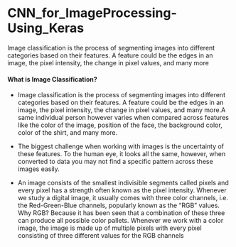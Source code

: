 # CNN_for_ImageProcessing-Using_Keras
Image classification is the process of segmenting images into different categories based on their features. A feature could be the edges in an image, the pixel intensity, the change in pixel values, and many more

#### What is Image Classification?
* Image classification is the process of segmenting images into different categories based on their features. A feature could be the edges in an image, the pixel intensity, the change in pixel values, and many more.A same individual person however varies when compared across features like the color of the image, position of the face, the background color, color of the shirt, and many more. 
* The biggest challenge when working with images is the uncertainty of these features. To the human eye, it looks all the same, however, when converted to data you may not find a specific pattern across these images easily.

* An image consists of the smallest indivisible segments called pixels and every pixel has a strength often known as the pixel intensity. Whenever we study a digital image, it usually comes with three color channels, i.e. the Red-Green-Blue channels, popularly known as the “RGB” values. Why RGB? Because it has been seen that a combination of these three can produce all possible color pallets. Whenever we work with a color image, the image is made up of multiple pixels with every pixel consisting of three different values for the RGB channels


